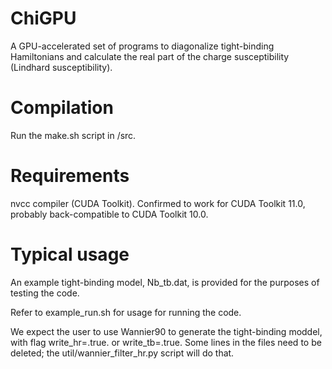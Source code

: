 # ChiGPU
A GPU-accelerated set of programs to diagonalize tight-binding Hamiltonians and calculate the real part of the charge susceptibility (Lindhard susceptibility).

# Compilation
Run the make.sh script in /src.

# Requirements
nvcc compiler (CUDA Toolkit). Confirmed to work for CUDA Toolkit 11.0, probably back-compatible to CUDA Toolkit 10.0.


# Typical usage
An example tight-binding model, Nb_tb.dat, is provided for the purposes of testing the code.

Refer to example_run.sh for usage for running the code.

We expect the user to use Wannier90 to generate the tight-binding moddel, with flag write_hr=.true. or write_tb=.true. Some lines in the files need to be deleted; the util/wannier_filter_hr.py script will do that. 


